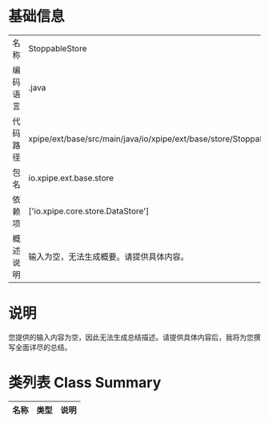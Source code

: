 # 基础信息

|      |      |
|------|------|
| 名称 | StoppableStore |
| 编码语言 | .java |
| 代码路径 | xpipe/ext/base/src/main/java/io/xpipe/ext/base/store/StoppableStore.java |
| 包名 | io.xpipe.ext.base.store |
| 依赖项 | ['io.xpipe.core.store.DataStore'] |
| 概述说明 | 输入为空，无法生成概要。请提供具体内容。 |

# 说明

您提供的输入内容为空，因此无法生成总结描述。请提供具体内容后，我将为您撰写全面详尽的总结。

# 类列表 Class Summary

| 名称   | 类型  | 说明 |
|-------|------|-------------|




